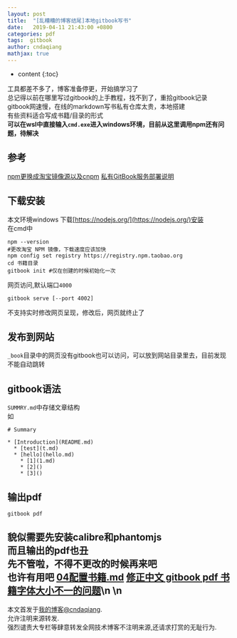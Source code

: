 ```yaml
---
layout: post
title:  "[乱糟糟的博客结尾]本地gitbook写书"
date:   2019-04-11 21:43:00 +0800
categories: pdf
tags:  gitbook
author: cndaqiang
mathjax: true
---
```

* content
{:toc}


工具都差不多了，博客准备停更，开始搞学习了<br>
总记得以前在哪里写过gitbook的上手教程，找不到了，重拾gitbook记录<br>
gitbook网速慢，在线的markdown写书私有仓库太贵，本地搭建<br>
有些资料适合写成书籍/目录的形式<br>
**可以在wsl中直接输入`cmd.exe`进入windows环境，目前从这里调用npm还有问题，待解决**





## 参考

[npm更换成淘宝镜像源以及cnpm](https://www.jianshu.com/p/fae87fef8ad0)
[私有GitBook服务部署说明](https://www.jianshu.com/p/a109b2baa519)


## 下载安装
本文环境windows
下载[https://nodejs.org/](https://nodejs.org/)安装
<br>在cmd中
```
npm --version
#更改淘宝 NPM 镜像，下载速度应该加快
npm config set registry https://registry.npm.taobao.org
cd 书籍目录
gitbook init #仅在创建的时候初始化一次
```
网页访问,默认端口`4000`
```
gitbook serve [--port 4002]
```

不支持实时修改网页呈现，修改后，网页就终止了


## 发布到网站
`_book`目录中的网页没有gitbook也可以访问，可以放到网站目录里去，目前发现不能自动跳转


## gitbook语法
`SUMMRY.md`中存储文章结构<br>
如
```
# Summary

* [Introduction](README.md)
  * [test](t.md)
  * [hello](hello.md)
    * [1](1.md)
    * [2]()
    * [3]()
```

## 输出pdf
```
gitbook pdf
```
貌似需要先安装calibre和phantomjs<br>
而且输出的pdf也丑<br>
先不管啦，不得不更改的时候再来吧<br>
也许有用吧
[04配置书籍.md](https://github.com/zhilidali/gitbook/blob/master/04%E9%85%8D%E7%BD%AE%E4%B9%A6%E7%B1%8D.md)
[修正中文 gitbook pdf 书籍字体大小不一的问题](https://www.chenwang.net/2016/01/20/gitbook-中文书籍生成pdf的方法，修正中文字体大小不一的/)\n
\n
------
本文首发于[我的博客@cndaqiang](https://cndaqiang.github.io/).<br>
允许注明来源转发.<br>
强烈谴责大专栏等肆意转发全网技术博客不注明来源,还请求打赏的无耻行为.
